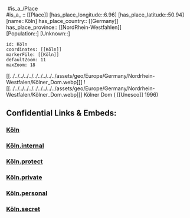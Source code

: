 ﻿---
location:
- 50.94
- 6.96
mapzoom:
- 7
- 12
mapmarker: city
type: City
tags:
- geo/City
SpocWebEntityId: 31529
isDeleted: false
confidential: public
aliases:
- Köln
- Koeln
- Cologne
- "Colonia Agrippina"
has_id_wikidata: Q365
twinned_administrative_body:
- '[[_Standards/WikiData/WD~Cluj-Napoca,100188]]'
- '[[_Standards/WikiData/WD~Treptow-Köpenick,158089]]'
- '[[_Standards/WikiData/WD~Jiaozuo,404429]]'
- '[[_Standards/WikiData/WD~Corinto,1132939]]'
- "[[_Standards/WikiData/WD~Rio de Janeiro,8678]]"
- '[[_Standards/WikiData/WD~Esch-sur-Alzette,16010]]'
- '[[_Standards/WikiData/WD~Thessaloniki,17151]]'
- '[[_Standards/WikiData/WD~Liverpool,24826]]'
- "[[_Standards/WikiData/WD~Tel Aviv,33935]]"
- '[[_Standards/WikiData/WD~Rotterdam,34370]]'
- '[[_Standards/WikiData/WD~Kyoto,34600]]'
- '[[_Standards/WikiData/WD~Cork,36647]]'
- '[[_Standards/WikiData/WD~Turku,38511]]'
- '[[_Standards/WikiData/WD~Istanbul,406]]'
- '[[_Standards/WikiData/WD~Turin,495]]'
- '[[_Standards/WikiData/WD~Katowice,588]]'
- '[[_Standards/WikiData/WD~Lille,648]]'
- '[[_Standards/WikiData/WD~Volgograd,914]]'
- '[[_Standards/WikiData/WD~Beijing,956]]'
- '[[_Standards/WikiData/WD~Barcelona,1492]]'
- '[[_Standards/WikiData/WD~Tunis,3572]]'
- '[[_Standards/WikiData/WD~Liège,3992]]'
- '[[_Standards/WikiData/WD~Bethlehem,5776]]'
- '[[_Standards/WikiData/WD~Indianapolis,6346]]'
capital_of:
- "[[_Standards/WikiData/WD~Landschaftsverband Rheinland,153468]]"
- "[[_Standards/WikiData/WD~Gallic Empire,273025]]"
- "[[_Standards/WikiData/WD~Electorate of Cologne,7904317]]"
- "[[_Standards/WikiData/WD~Cologne Government Region,7927]]"
member_of:
- "[[_Standards/WikiData/WD~Landschaftsverband Rheinland,153468]]"
- "[[_Standards/WikiData/WD~International Association for Sports and Leisure Facilities,475646]]"
- "[[_Standards/WikiData/WD~association for pedestrian and bicycle-friendly cities, townships and districts in North Rhine Westphalia,627637]]"
- "[[_Standards/WikiData/WD~Mayors for Peace,747279]]"
- "[[_Standards/WikiData/WD~Association of German Airports,1433362]]"
- "[[_Standards/WikiData/WD~Climate Alliance,1768108]]"
- "[[_Standards/WikiData/WD~League of Historical Cities,9383972]]"
- "[[_Standards/WikiData/WD~Städtetag Nordrhein-Westfalen,52144567]]"
- "[[_Standards/WikiData/WD~World Cities Culture Forum,55098964]]"
- '[[_Standards/WikiData/WD~Q131586184,131586184]]'
contains_the_administrative_territorial_entity:
- '[[_Standards/WikiData/WD~Mülheim,153779]]'
- '[[_Standards/WikiData/WD~Rodenkirchen,446716]]'
- '[[_Standards/WikiData/WD~Cologne-Innenstadt,446857]]'
- '[[_Standards/WikiData/WD~Chorweiler,446864]]'
- '[[_Standards/WikiData/WD~Kalk,446870]]'
- '[[_Standards/WikiData/WD~Ehrenfeld,458126]]'
- '[[_Standards/WikiData/WD~Porz,458242]]'
- '[[_Standards/WikiData/WD~Lindenthal,518491]]'
- '[[_Standards/WikiData/WD~Nippes,518604]]'
instance_of:
- '[[_Standards/WikiData/WD~metropolis,200250]]'
- "[[_Standards/WikiData/WD~Hanseatic city,707813]]"
- "[[_Standards/WikiData/WD~big city,1549591]]"
- "[[_Standards/WikiData/WD~Roman city,2202509]]"
- "[[_Standards/WikiData/WD~urban municipality in Germany,42744322]]"
- "[[_Standards/WikiData/WD~urban district of North Rhine-Westphalia,85635630]]"
described_by_source:
- "[[_Standards/WikiData/WD~Catholic Encyclopedia,302556]]"
- "[[_Standards/WikiData/WD~Regesta Imperii,316838]]"
- "[[_Standards/WikiData/WD~Brockhaus and Efron Encyclopedic Dictionary,602358]]"
- "[[_Standards/WikiData/WD~Encyclopædia Britannica 11th edition,867541]]"
- "[[_Standards/WikiData/WD~The Nuttall Encyclopædia,3181656]]"
- "[[_Standards/WikiData/WD~Sytin Military Encyclopedia,4114391]]"
- "[[_Standards/WikiData/WD~Jewish Encyclopedia of Brockhaus and Efron,4173137]]"
- "[[_Standards/WikiData/WD~Small Brockhaus and Efron Encyclopedic Dictionary,19180675]]"
- '[[_Standards/WikiData/WD~Q19230673,19230673]]'
history_of_topic: "[[_Standards/WikiData/WD~history of Cologne,566781]]"
archives_at: "[[_Standards/WikiData/WD~Historical Archive of the City of Cologne,664138]]"
different_from: '[[_Standards/WikiData/WD~Kolonia,1210272]]'
demographics_of_topic: "[[_Standards/WikiData/WD~demographics of Cologne,1309813]]"
topic_s_main_Wikimedia_portal: '[[_Standards/WikiData/WD~Portal_Cologne,11380304]]'
legislative_body: "[[_Standards/WikiData/WD~city council of Cologne,17484711]]"
head_of_government: "[[_Standards/WikiData/WD~Henriette Reker,19285371]]"
visitor_center: "[[_Standards/WikiData/WD~Cologne Tourist Board,27903825]]"
office_held_by_head_of_government: "[[_Standards/WikiData/WD~Lord Mayor of Cologne,52220796]]"
open_data_portal: "[[_Standards/WikiData/WD~Open Data portal Köln,63428438]]"
economy_of_topic: "[[_Standards/WikiData/WD~economy of Cologne,100866188]]"
panoramic_view:
- "http://commons.wikimedia.org/wiki/Special:FilePath/Cologne%20-%20Panoramic%20Image%20of%20the%20old%20town%20at%20dusk.jpg"
- "http://commons.wikimedia.org/wiki/Special:FilePath/Koelnpanorama.jpg"
page_banner: "http://commons.wikimedia.org/wiki/Special:FilePath/Cologne%20-%20Panoramic%20Image%20of%20the%20old%20town%20at%20dusk.jpg"
flag_image: "http://commons.wikimedia.org/wiki/Special:FilePath/Flagge%20K%C3%B6ln.svg"
location_map: "http://commons.wikimedia.org/wiki/Special:FilePath/Koelngliederung.svg"
locator_map_image: "http://commons.wikimedia.org/wiki/Special:FilePath/Locator%20map%20K%20in%20Germany.svg"
nighttime_view: "http://commons.wikimedia.org/wiki/Special:FilePath/Old%20town%20of%20cologne%20during%20the%20flood%20in%20january%202018%20%2827824836999%29.jpg"
video:
- "http://commons.wikimedia.org/wiki/Special:FilePath/Rekonstruktion%20der%20Stadt%20K%C3%B6ln%20im%2017.%20Jahrhundert.webm"
- "http://commons.wikimedia.org/wiki/Special:FilePath/Google%20Timelapse-%20Cologne%2C%20Germany.webm"
satellite_view: "http://commons.wikimedia.org/wiki/Special:FilePath/Rhine%20River%20in%20August%202022%20ESA24407722.jpeg"
image: "http://commons.wikimedia.org/wiki/Special:FilePath/Stadtbild%20K%C3%B6ln%20%2850MP%29.jpg"
described_at_URL:
- "https://www.kek-online.de/medienkonzentration/mediendatenbank/#/profile/shareholder/5c5027d6-5551-4b8a-b8b0-fbebd3f824fe"
- "https://www.meyersgaz.org/place/10300009"
external_data_available_at_URL: "https://www.offenedaten-koeln.de/"
German_municipality_key: 05315000
German_regional_key: 053150000000
Provenio_UUID: 60f9c547-e489-4854-a125-b4ad548de2d3
BHCL_UUID:
- bbc2d413-3e92-4b80-b353-525706773a65
- cb255566-65ef-44ed-8fe1-0c1d5e717037
named_after: "[[_Standards/WikiData/WD~Colonia Claudia Ara Agrippinensium,23048]]"
country: '[[_Standards/WikiData/WD~Germany,183]]'
patron_saint: "[[_Standards/WikiData/WD~Saint Peter,33923]]"
elevation_above_sea_level: 59
licence_plate_code: K
social_media_followers:
- 1703
- 1737
- 1755
postal_code:
- 51145
- 50667
- 50679
- 50935
- 50678
- 50674
- 50677
- 50765
- 51149
- 50676
- 50735
- 50859
- 51107
- 50997
- 50823
- 51109
- 50670
- 50668
- 50996
- 50969
- 51069
- 51067
- 51147
- 50733
- 50858
- 51103
- 50827
- 51063
- 51065
- 51143
- 51061
- 50999
- 50672
- 50737
- 50931
- 50739
- 50968
- 50937
- 50939
- 51105
- 50829
- 50767
- 50833
- 50825
local_dialing_code:
- 2233
- 2203
- 221
- 2236
- 2232
- 2234
short_name:
- K
- Kn
area: 405.01
male_population: 528075
female_population: 555423
Commons_category: Cologne
Commons_gallery: Cologne
official_name: "Stadt Köln"
population: 1087353
OmegaWiki_Defined_Meaning: 399141
subreddit: cologne
Image_Archive_Herder_Institute: Q365
German_district_key: 05315
hashtag: Köln
Dewey_Decimal_Classification: 2--435514
native_label:
- Köln
- Kölle
coat_of_arms_image: "http://commons.wikimedia.org/wiki/Special:FilePath/DEU%20Koeln%20COA.svg"
demonym:
- Kölner
- Kölnerin
- Kölnerinnen
- Cologner
- Kolonjano
- colonés
- colonesa
- Colognais
- Colognaise
GitHub_topic: koeln
WOEID: 667931
U_S_National_Archives_Identifier: 10044969
EU_Participant_Identification_Code: 997438973
EU_VAT_number: DE122790626
HASC: DE.NW.KO
NUTS_code: DEA23
Mastodon_address: koeln@social.cologne
X_Twitter_username: Koeln
YouTube_handle: Koeln
Wolfram_Language_entity_code: "Entity[\"City\", {\"Cologne\", \"NorthRhineWestphalia\", \"Germany\"}]"
Facebook_username: stadt.koeln50
Instagram_username: stadt.koeln
Threads_username: stadt.koeln
ISNI: 0000000123094618
official_website: "https://www.stadt-koeln.de/"
Bluesky_handle: stadt-koeln.de
coordinate_location: "Point(6.957777777 50.942222222)"
located_in_or_next_to_body_of_water: '[[_Standards/WikiData/WD~Rhine,584]]'
shares_border_with:
- '[[_Standards/WikiData/WD~Leverkusen,2938]]'
- '[[_Standards/WikiData/WD~Hürth,4060]]'
- "[[_Standards/WikiData/WD~Rhein-Kreis Neuss,6253]]"
- '[[_Standards/WikiData/WD~Mettmann,6257]]'
- "[[_Standards/WikiData/WD~Rhein-Sieg District,6287]]"
- "[[_Standards/WikiData/WD~Rhein-Berg District,6295]]"
- "[[_Standards/WikiData/WD~Rhein-Erft District,6292]]"
located_in_time_zone:
- '[[_Standards/WikiData/WD~UTC+01_00,6655]]'
- '[[_Standards/WikiData/WD~UTC+02_00,6723]]'
located_in_the_administrative_territorial_entity: "[[_Standards/WikiData/WD~Cologne Government Region,7927]]"
---

﻿
 #is_a_/Place  
#is_a_ :: [[Place]] 
[has_place_longitude::6.96] 
[has_place_latitude::50.94] 
[name::Köln] 
has_place_country:: [[Germany]]  
has_place_province:: [[NordRhein-Westfahlen]]  
[Population::] 
[Unknown::] 


```leaflet
id: Köln
coordinates: [[Köln]] 
markerFile: [[Köln]] 
defaultZoom: 11 
maxZoom: 18
```

[[../../../../../../../../../../assets/geo/Europe/Germany/Nordrhein-Westfalen/Kölner_Dom.webp]]] ![[../../../../../../../../../../assets/geo/Europe/Germany/Nordrhein-Westfalen/Kölner_Dom.webp]]] 
Kölner Dom ( [[Unesco]] 1996) 

## Confidential Links & Embeds: 

### [Köln](/_public/Earth/Continent/Europe/Europe~Central/Germany/Germany~West/Nord_Rhein-Westfalen/counties~NW/Köln/Köln.md) 

### [Köln.internal](/_internal/Earth/Continent/Europe/Europe~Central/Germany/Germany~West/Nord_Rhein-Westfalen/counties~NW/Köln/Köln.internal.md) 

### [Köln.protect](/_protect/Earth/Continent/Europe/Europe~Central/Germany/Germany~West/Nord_Rhein-Westfalen/counties~NW/Köln/Köln.protect.md) 

### [Köln.private](/_private/Earth/Continent/Europe/Europe~Central/Germany/Germany~West/Nord_Rhein-Westfalen/counties~NW/Köln/Köln.private.md) 

### [Köln.personal](/_personal/Earth/Continent/Europe/Europe~Central/Germany/Germany~West/Nord_Rhein-Westfalen/counties~NW/Köln/Köln.personal.md) 

### [Köln.secret](/_secret/Earth/Continent/Europe/Europe~Central/Germany/Germany~West/Nord_Rhein-Westfalen/counties~NW/Köln/Köln.secret.md) 
